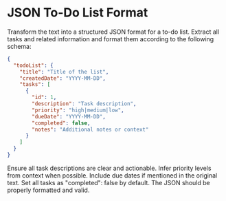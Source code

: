 # JSON To-Do List Format

Transform the text into a structured JSON format for a to-do list. Extract all tasks and related information and format them according to the following schema:

```json
{
  "todoList": {
    "title": "Title of the list",
    "createdDate": "YYYY-MM-DD",
    "tasks": [
      {
        "id": 1,
        "description": "Task description",
        "priority": "high|medium|low",
        "dueDate": "YYYY-MM-DD",
        "completed": false,
        "notes": "Additional notes or context"
      }
    ]
  }
}
```

Ensure all task descriptions are clear and actionable. Infer priority levels from context when possible. Include due dates if mentioned in the original text. Set all tasks as "completed": false by default. The JSON should be properly formatted and valid.
